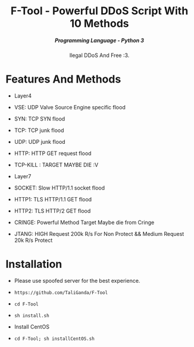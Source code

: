 

<h1 align="center">F-Tool - Powerful DDoS Script With 10 Methods</h1>
<em><h5 align="center">Programming Language - Python 3</h5></em>

<p align="center">Ilegal DDoS And Free :3.</p>

# Features And Methods

* Layer4

* VSE: UDP Valve Source Engine specific flood
* SYN: TCP SYN flood
* TCP: TCP junk flood
* UDP:  UDP junk flood
* HTTP: HTTP GET request flood
* TCP-KILL : TARGET MAYBE DIE :V

* Layer7

* SOCKET: Slow HTTP/1.1 socket flood
* HTTP1: TLS HTTP/1.1 GET flood
* HTTP2: TLS HTTP/2 GET flood
* CRINGE: Powerful Method Target Maybe die from Cringe
* JTANG: HIGH Request 200k R/s For Non Protect && Medium Request 20k R/s Protect

# Installation

* Please use spoofed server for the best experience.

* ```https://github.com/TaliGanda/F-Tool```
* ```cd F-Tool```
* ```sh install.sh```

* Install CentOS

* ```cd F-Tool; sh installCentOS.sh```




